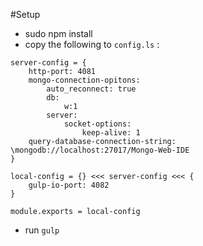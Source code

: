 #Setup
* sudo npm install
* copy the following to ```config.ls``` :
```
server-config = {
    http-port: 4081
    mongo-connection-opitons:
        auto_reconnect: true
        db:
            w:1
        server:
            socket-options:
                keep-alive: 1
    query-database-connection-string: \mongodb://localhost:27017/Mongo-Web-IDE
}

local-config = {} <<< server-config <<< {
    gulp-io-port: 4082
}

module.exports = local-config
```
* run ```gulp```